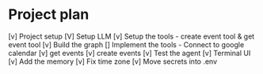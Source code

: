 # Project plan

[v] Project setup
[V] Setup LLM
[v] Setup the tools - create event tool & get event tool
[v] Build the graph
[] Implement the tools - Connect to google calendar
    [v] get events
    [v] create events
[v] Test the agent
[v] Terminal UI
[v] Add the memory
[v] Fix time zone
[v] Move secrets into .env